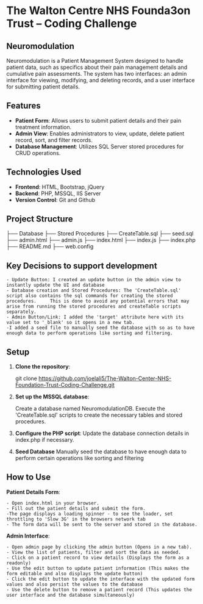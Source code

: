 # The Walton Centre NHS Founda3on Trust – Coding Challenge
## Neuromodulation

Neuromodulation is a Patient Management System designed to handle patient data, such as specifics about their pain management details and cumulative pain assessments. The system has two interfaces: an admin interface for viewing, modifying, and deleting records, and a user interface for submitting patient details.

## Features

- **Patient Form**: Allows users to submit patient details and their pain treatment information.
- **Admin View**: Enables administrators to view, update, delete patient record, sort, and filter records.
- **Database Management**: Utilizes SQL Server stored procedures for CRUD operations.

## Technologies Used

- **Frontend**: HTML, Bootstrap, jQuery
- **Backend**: PHP, MSSQL, IIS Server
- **Version Control**: Git and Github

## Project Structure

├── Database
    ├── Stored Procedures
    ├── CreateTable.sql
    ├── seed.sql
├── admin.html
├── admin.js 
├── index.html
├── index.js 
├── index.php
├── README.md
├── web.config

## Key Decisions to support development
    - Update Button: I created an update button in the admin view to instantly update the UI and database
    - Database creation and Stored Procedures: The 'CreateTable.sql' script also contains the sql commands for creating the stored procedures.     This is done to avoid any potential errors that may arise from running the stored procedures and createTable scripts separately.
    - Admin Button/Link: I added the 'target' attribute here with its value set to '_blank' so it opens in a new tab.
    -I added a seed file to manually seed the database with so as to have enough data to perform operations like sorting and filtering.

## Setup

1. **Clone the repository**:

   git clone https://github.com/joelali5/The-Walton-Center-NHS-Foundation-Trust-Coding-Challenge.git

2. **Set up the MSSQL database**:

    Create a database named NeuromodulationDB.
    Execute the 'CreateTable.sql' scripts to create the necessary tables and stored procedures.

3. **Configure the PHP script**:
    Update the database connection details in index.php if necessary.

4. **Seed Database**
    Manually seed the database to have enough data to perform certain operations like sorting and filtering


## How to Use

**Patient Details Form**:

    - Open index.html in your browser.
    - Fill out the patient details and submit the form.
    -The page displays a loading spinner - to see the loader, set throttling to 'Slow 3G' in the browsers network tab
    - The form data will be sent to the server and stored in the database.

**Admin Interface**:

    - Open admin page by clicking the admin button (Opens in a new tab).
    - View the list of patients, filter and sort the data as needed.
    - Click on a patient record to view details (Displays the form as a readonly)
    - Use the edit button to update patient information (This makes the form editable and also displays the update button)
    - Click the edit button to update the interface with the updated form values and also persist the values to the database
    - Use the delete button to remove a patient record (This updates the user interface and the database simultaneously)
 
